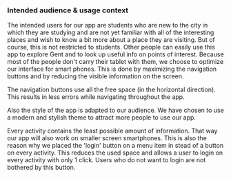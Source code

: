 
### Intended audience & usage context


The intended users for our app are students who are new to the city in which they are studying and are not yet familiar with all of the interesting places and wish to know a bit more about a place they are visiting. But of course, this is not restricted to students. Other people can easily use this app to explore Gent and to look up useful info on points of interest.
Because most of the people don't carry their tablet with them, we choose to optimize our interface for smart phones. This is done by maximizing the navigation buttons and by reducing the visible information on the screen. 

The navigation buttons use all the free space (in the horizontal direction). This results in less errors while navigating throughout the app.

Also the style of the app is adapted to our audience. We have chosen  to use a modern and stylish theme to attract more people to use our app.

Every activity contains the least possible amount of information. That way our app will also work on smaller screen smartphones. This is also the reason why we placed the 'login' button on a menu item in stead of a button on every activity. This reduces the used space and allows a user to login on every activity with only 1 click. Users who do not want to login are not bothered by this button.


